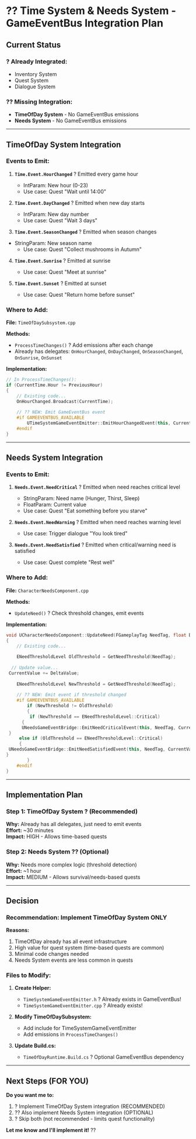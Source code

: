 # ?? Time System & Needs System - GameEventBus Integration Plan

## Current Status

### ? Already Integrated:
- Inventory System
- Quest System  
- Dialogue System

### ?? Missing Integration:
- **TimeOfDay System** - No GameEventBus emissions
- **Needs System** - No GameEventBus emissions

---

## TimeOfDay System Integration

### Events to Emit:

1. **`Time.Event.HourChanged`** ? Emitted every game hour
   - IntParam: New hour (0-23)
   - Use case: Quest "Wait until 14:00"

2. **`Time.Event.DayChanged`** ? Emitted when new day starts
   - IntParam: New day number
   - Use case: Quest "Wait 3 days"

3. **`Time.Event.SeasonChanged`** ? Emitted when season changes
 - StringParam: New season name
   - Use case: Quest "Collect mushrooms in Autumn"

4. **`Time.Event.Sunrise`** ? Emitted at sunrise
   - Use case: Quest "Meet at sunrise"

5. **`Time.Event.Sunset`** ? Emitted at sunset
   - Use case: Quest "Return home before sunset"

### Where to Add:

**File:** `TimeOfDaySubsystem.cpp`

**Methods:**
- `ProcessTimeChanges()` ? Add emissions after each change
- Already has delegates: `OnHourChanged`, `OnDayChanged`, `OnSeasonChanged`, `OnSunrise`, `OnSunset`

**Implementation:**
```cpp
// In ProcessTimeChanges():
if (CurrentTime.Hour != PreviousHour)
{
    // Existing code...
    OnHourChanged.Broadcast(CurrentTime);
    
    // ?? NEW: Emit GameEventBus event
    #if GAMEEVENTBUS_AVAILABLE
        UTimeSystemGameEventEmitter::EmitHourChangedEvent(this, CurrentTime.Hour);
    #endif
}
```

---

## Needs System Integration

### Events to Emit:

1. **`Needs.Event.NeedCritical`** ? Emitted when need reaches critical level
   - StringParam: Need name (Hunger, Thirst, Sleep)
   - FloatParam: Current value
   - Use case: Quest "Eat something before you starve"

2. **`Needs.Event.NeedWarning`** ? Emitted when need reaches warning level
   - Use case: Trigger dialogue "You look tired"

3. **`Needs.Event.NeedSatisfied`** ? Emitted when critical/warning need is satisfied
   - Use case: Quest complete "Rest well"

### Where to Add:

**File:** `CharacterNeedsComponent.cpp`

**Methods:**
- `UpdateNeed()` ? Check threshold changes, emit events

**Implementation:**
```cpp
void UCharacterNeedsComponent::UpdateNeed(FGameplayTag NeedTag, float DeltaValue)
{
    // Existing code...
    
    ENeedThresholdLevel OldThreshold = GetNeedThreshold(NeedTag);
    
  // Update value...
 CurrentValue += DeltaValue;
    
    ENeedThresholdLevel NewThreshold = GetNeedThreshold(NeedTag);
    
    // ?? NEW: Emit event if threshold changed
    #if GAMEEVENTBUS_AVAILABLE
        if (NewThreshold != OldThreshold)
        {
         if (NewThreshold == ENeedThresholdLevel::Critical)
      {
      UNeedsGameEventBridge::EmitNeedCriticalEvent(this, NeedTag, CurrentValue);
 }
     else if (OldThreshold == ENeedThresholdLevel::Critical)
     {
 UNeedsGameEventBridge::EmitNeedSatisfiedEvent(this, NeedTag, CurrentValue);
}
        }
    #endif
}
```

---

## Implementation Plan

### Step 1: TimeOfDay System ? (Recommended)
**Why:** Already has all delegates, just need to emit events  
**Effort:** ~30 minutes  
**Impact:** HIGH - Allows time-based quests

### Step 2: Needs System ?? (Optional)
**Why:** Needs more complex logic (threshold detection)  
**Effort:** ~1 hour  
**Impact:** MEDIUM - Allows survival/needs-based quests

---

## Decision

### Recommendation: Implement TimeOfDay System ONLY

**Reasons:**
1. TimeOfDay already has all event infrastructure
2. High value for quest system (time-based quests are common)
3. Minimal code changes needed
4. Needs System events are less common in quests

### Files to Modify:

1. **Create Helper:**
   - `TimeSystemGameEventEmitter.h` ? Already exists in GameEventBus!
   - `TimeSystemGameEventEmitter.cpp` ? Already exists!

2. **Modify TimeOfDaySubsystem:**
   - Add include for TimeSystemGameEventEmitter
   - Add emissions in `ProcessTimeChanges()`

3. **Update Build.cs:**
   - `TimeOfDayRuntime.Build.cs` ? Optional GameEventBus dependency

---

## Next Steps (FOR YOU)

**Do you want me to:**
1. ? Implement TimeOfDay System integration (RECOMMENDED)
2. ?? Also implement Needs System integration (OPTIONAL)
3. ? Skip both (not recommended - limits quest functionality)

**Let me know and I'll implement it!** ??
